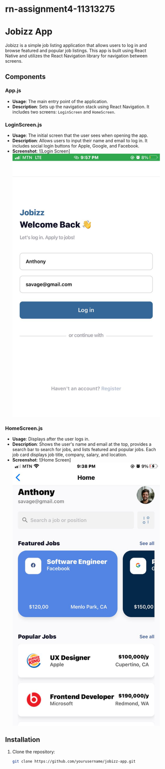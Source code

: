 # rn-assignment4-11313275
# Jobizz App

Jobizz is a simple job listing application that allows users to log in and browse featured and popular job listings. This app is built using React Native and utilizes the React Navigation library for navigation between screens.

## Components

### App.js
- **Usage**: The main entry point of the application.
- **Description**: Sets up the navigation stack using React Navigation. It includes two screens: `LoginScreen` and `HomeScreen`.

### LoginScreen.js
- **Usage**: The initial screen that the user sees when opening the app.
- **Description**: Allows users to input their name and email to log in. It includes social login buttons for Apple, Google, and Facebook.
- **Screenshot**:
  ![Login Screen]
  ![alt text](loginscreen.jpg)

### HomeScreen.js
- **Usage**: Displays after the user logs in.
- **Description**: Shows the user's name and email at the top, provides a search bar to search for jobs, and lists featured and popular jobs. Each job card displays job title, company, salary, and location.
- **Screenshot**:
  ![Home Screen]
![alt text](homescreen.jpg)
## Installation

1. Clone the repository:
   ```sh
   git clone https://github.com/yourusername/jobizz-app.git
